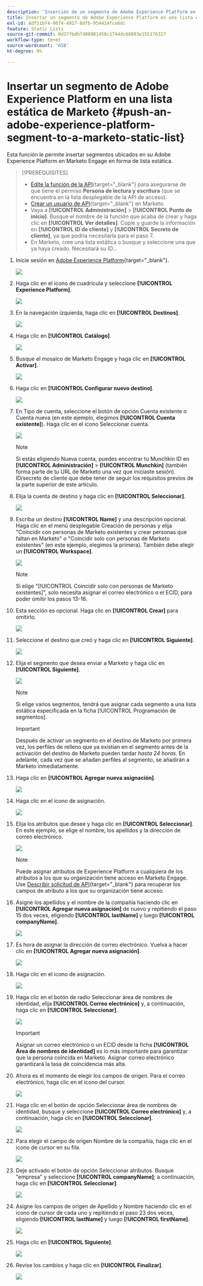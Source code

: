 ```yaml
---
description: 'Inserción de un segmento de Adobe Experience Platform en una lista estática de Marketo: documentos de Marketo, documentación del producto'
title: Insertar un segmento de Adobe Experience Platform en una lista estática de Marketo
exl-id: 8df11bf4-06f4-4927-8dfb-954414fce6dc
feature: Static Lists
source-git-commit: 0d37fbdb7d08901458c1744dc68893e155176327
workflow-type: tm+mt
source-wordcount: '658'
ht-degree: 0%

---
```


# Insertar un segmento de Adobe Experience Platform en una lista estática de Marketo {#push-an-adobe-experience-platform-segment-to-a-marketo-static-list}

Esta función le permite insertar segmentos ubicados en su Adobe Experience Platform en Marketo Engage en forma de lista estática.

>[!PREREQUISITES]
>
>* [Edite la función de la API](/help/marketo/product-docs/administration/users-and-roles/create-delete-edit-and-change-a-user-role.md#edit-an-existing-role){target="_blank"} para asegurarse de que tiene el permiso **Persona de lectura y escritura** (que se encuentra en la lista desplegable de la API de acceso).
>* [Crear un usuario de API](/help/marketo/product-docs/administration/users-and-roles/create-an-api-only-user.md){target="_blank"} en Marketo.
>* Vaya a **[!UICONTROL Administración]** > **[!UICONTROL Punto de inicio]**. Busque el nombre de la función que acaba de crear y haga clic en **[!UICONTROL Ver detalles]**. Copie y guarde la información en **[!UICONTROL ID de cliente]** y **[!UICONTROL Secreto de cliente]**, ya que podría necesitarla para el paso 7.
>* En Marketo, cree una lista estática o busque y seleccione una que ya haya creado. Necesitará su ID...

1. Inicie sesión en [Adobe Experience Platform](https://experience.adobe.com/){target="_blank"}.

   ![](assets/push-an-adobe-experience-platform-segment-1.png)

1. Haga clic en el icono de cuadrícula y seleccione **[!UICONTROL Experience Platform]**.

   ![](assets/push-an-adobe-experience-platform-segment-2.png)

1. En la navegación izquierda, haga clic en **[!UICONTROL Destinos]**.

   ![](assets/push-an-adobe-experience-platform-segment-3.png)

1. Haga clic en **[!UICONTROL Catálogo]**.

   ![](assets/push-an-adobe-experience-platform-segment-4.png)

1. Busque el mosaico de Marketo Engage y haga clic en **[!UICONTROL Activar]**.

   ![](assets/push-an-adobe-experience-platform-segment-5.png)

1. Haga clic en **[!UICONTROL Configurar nuevo destino]**.

   ![](assets/push-an-adobe-experience-platform-segment-6.png)


1. En Tipo de cuenta, seleccione el botón de opción Cuenta existente o Cuenta nueva (en este ejemplo, elegimos **[!UICONTROL Cuenta existente]**). Haga clic en el icono Seleccionar cuenta.

   ![](assets/push-an-adobe-experience-platform-segment-7.png)

   >[!NOTE]
   >
   >Si estás eligiendo Nueva cuenta, puedes encontrar tu Munchkin ID en **[!UICONTROL Administración]** > **[!UICONTROL Munchkin]** (también forma parte de tu URL de Marketo una vez que iniciaste sesión). ID/secreto de cliente que debe tener de seguir los requisitos previos de la parte superior de este artículo.

1. Elija la cuenta de destino y haga clic en **[!UICONTROL Seleccionar]**.

   ![](assets/push-an-adobe-experience-platform-segment-8.png)

1. Escriba un destino **[!UICONTROL Name]** y una descripción opcional. Haga clic en el menú desplegable Creación de personas y elija &quot;Coincidir con personas de Marketo existentes y crear personas que faltan en Marketo&quot; _o_ &quot;Coincidir solo con personas de Marketo existentes&quot; (en este ejemplo, elegimos la primera). También debe elegir un **[!UICONTROL Workspace]**.

   ![](assets/push-an-adobe-experience-platform-segment-9.png)

   >[!NOTE]
   >
   >Si elige &quot;[!UICONTROL Coincidir solo con personas de Marketo existentes]&quot;, solo necesita asignar el correo electrónico o el ECID, para poder omitir los pasos 13-16.

1. Esta sección es opcional. Haga clic en **[!UICONTROL Crear]** para omitirlo.

   ![](assets/push-an-adobe-experience-platform-segment-10.png)

1. Seleccione el destino que creó y haga clic en **[!UICONTROL Siguiente]**.

   ![](assets/push-an-adobe-experience-platform-segment-11.png)

1. Elija el segmento que desea enviar a Marketo y haga clic en **[!UICONTROL Siguiente]**.

   ![](assets/push-an-adobe-experience-platform-segment-12.png)

   >[!NOTE]
   >
   >Si elige varios segmentos, tendrá que asignar cada segmento a una lista estática especificada en la ficha [!UICONTROL Programación de segmentos].

   >[!IMPORTANT]
   >
   >Después de activar un segmento en el destino de Marketo por primera vez, los perfiles de relleno que ya existían en el segmento antes de la activación del destino de Marketo pueden tardar _hasta 24 horas_. En adelante, cada vez que se añadan perfiles al segmento, se añadirán a Marketo inmediatamente.

1. Haga clic en **[!UICONTROL Agregar nueva asignación]**.

   ![](assets/push-an-adobe-experience-platform-segment-13.png)

1. Haga clic en el icono de asignación.

   ![](assets/push-an-adobe-experience-platform-segment-14.png)

1. Elija los atributos que desee y haga clic en **[!UICONTROL Seleccionar]**. En este ejemplo, se elige el nombre, los apellidos y la dirección de correo electrónico.

   ![](assets/push-an-adobe-experience-platform-segment-15.png)

   >[!NOTE]
   >
   >Puede asignar atributos de Experience Platform a cualquiera de los atributos a los que su organización tiene acceso en Marketo Engage. Use [Describir solicitud de API](https://experienceleague.adobe.com/en/docs/marketo-developer/marketo/rest/lead-database/lead-database#describe){target="_blank"} para recuperar los campos de atributo a los que su organización tiene acceso.

1. Asigne los apellidos y el nombre de la compañía haciendo clic en **[!UICONTROL Agregar nueva asignación]** de nuevo y repitiendo el paso 15 dos veces, eligiendo **[!UICONTROL lastName]** y luego **[!UICONTROL companyName]**.

   ![](assets/push-an-adobe-experience-platform-segment-16.png)

1. Es hora de asignar la dirección de correo electrónico. Vuelva a hacer clic en **[!UICONTROL Agregar nueva asignación]**.

   ![](assets/push-an-adobe-experience-platform-segment-17.png)

1. Haga clic en el icono de asignación.

   ![](assets/push-an-adobe-experience-platform-segment-18.png)

1. Haga clic en el botón de radio Seleccionar área de nombres de identidad, elija **[!UICONTROL Correo electrónico]** y, a continuación, haga clic en **[!UICONTROL Seleccionar]**.

   ![](assets/push-an-adobe-experience-platform-segment-19.png)

   >[!IMPORTANT]
   >
   >Asignar un correo electrónico o un ECID desde la ficha **[!UICONTROL Área de nombres de identidad]** es lo más importante para garantizar que la persona coincida en Marketo. Asignar correo electrónico garantizará la tasa de coincidencia más alta.

1. Ahora es el momento de elegir los campos de origen. Para el correo electrónico, haga clic en el icono del cursor.

   ![](assets/push-an-adobe-experience-platform-segment-20.png)

1. Haga clic en el botón de opción Seleccionar área de nombres de identidad, busque y seleccione **[!UICONTROL Correo electrónico]** y, a continuación, haga clic en **[!UICONTROL Seleccionar]**.

   ![](assets/push-an-adobe-experience-platform-segment-21.png)

1. Para elegir el campo de origen Nombre de la compañía, haga clic en el icono de cursor en su fila.

   ![](assets/push-an-adobe-experience-platform-segment-22.png)

1. Deje activado el botón de opción Seleccionar atributos. Busque &quot;empresa&quot; y seleccione **[!UICONTROL companyName]**; a continuación, haga clic en **[!UICONTROL Seleccionar]**.

   ![](assets/push-an-adobe-experience-platform-segment-23.png)

1. Asigne los campos de origen de Apellido y Nombre haciendo clic en el icono de cursor de cada uno y repitiendo el paso 23 dos veces, eligiendo **[!UICONTROL lastName]** y luego **[!UICONTROL firstName]**.

   ![](assets/push-an-adobe-experience-platform-segment-24.png)

1. Haga clic en **[!UICONTROL Siguiente]**.

   ![](assets/push-an-adobe-experience-platform-segment-25.png)

1. Revise los cambios y haga clic en **[!UICONTROL Finalizar]**.

   ![](assets/push-an-adobe-experience-platform-segment-26.png)

